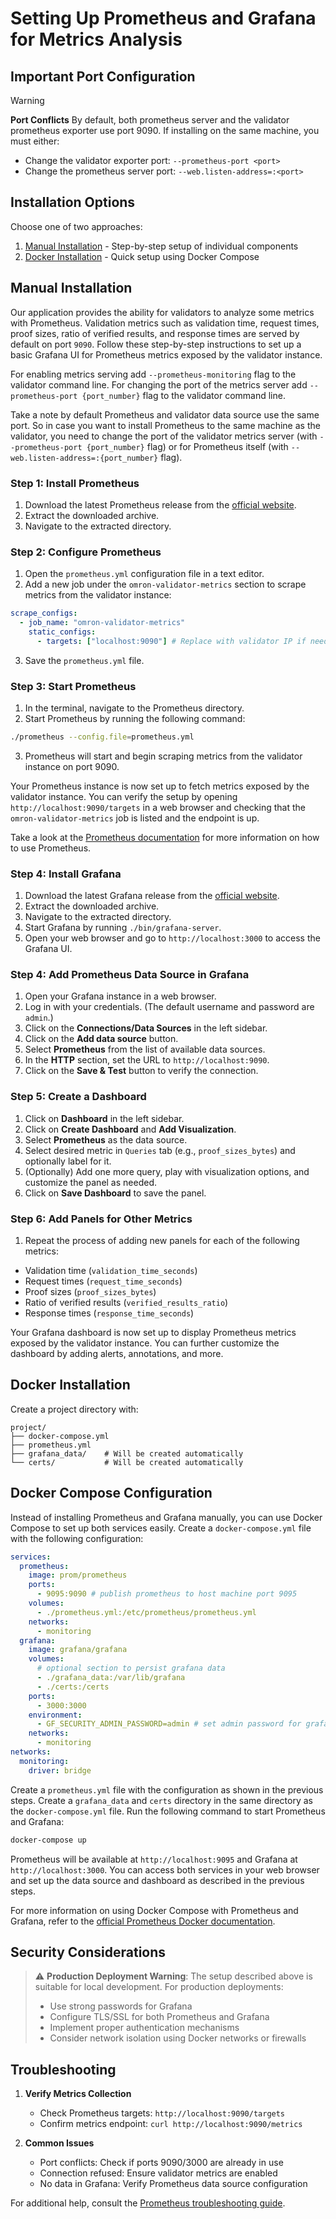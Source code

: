 # Setting Up Prometheus and Grafana for Metrics Analysis

## Important Port Configuration

> [!WARNING]
> **Port Conflicts**
> By default, both prometheus server and the validator prometheus exporter use port 9090. If installing on the same machine, you must either:
>
> - Change the validator exporter port: `--prometheus-port <port>`
> - Change the prometheus server port: `--web.listen-address=:<port>`

## Installation Options

Choose one of two approaches:

1. [Manual Installation](#manual-installation) - Step-by-step setup of individual components
2. [Docker Installation](#docker-installation) - Quick setup using Docker Compose

## Manual Installation

Our application provides the ability for validators to analyze some metrics with Prometheus. Validation metrics such as validation time, request times, proof sizes, ratio of verified results, and response times are served by default on port `9090`. Follow these step-by-step instructions to set up a basic Grafana UI for Prometheus metrics exposed by the validator instance.

For enabling metrics serving add `--prometheus-monitoring` flag to the validator command line.
For changing the port of the metrics server add `--prometheus-port {port_number}` flag to the validator command line.

Take a note by default Prometheus and validator data source use the same port. So in case you want to install Prometheus to the same machine as the validator, you need to change the port of the validator metrics server (with `--prometheus-port {port_number}` flag) or for Prometheus itself (with `--web.listen-address=:{port_number}` flag).

### Step 1: Install Prometheus

1. Download the latest Prometheus release from the [official website](https://prometheus.io/download/).
2. Extract the downloaded archive.
3. Navigate to the extracted directory.

### Step 2: Configure Prometheus

1. Open the `prometheus.yml` configuration file in a text editor.
2. Add a new job under the `omron-validator-metrics` section to scrape metrics from the validator instance:

```yaml
scrape_configs:
  - job_name: "omron-validator-metrics"
    static_configs:
      - targets: ["localhost:9090"] # Replace with validator IP if needed
```

3. Save the `prometheus.yml` file.

### Step 3: Start Prometheus

1. In the terminal, navigate to the Prometheus directory.
2. Start Prometheus by running the following command:

```sh
./prometheus --config.file=prometheus.yml
```

3. Prometheus will start and begin scraping metrics from the validator instance on port 9090.

Your Prometheus instance is now set up to fetch metrics exposed by the validator instance. You can verify the setup by opening `http://localhost:9090/targets` in a web browser and checking that the `omron-validator-metrics` job is listed and the endpoint is up.

Take a look at the [Prometheus documentation](https://prometheus.io/docs/introduction/overview/) for more information on how to use Prometheus.

### Step 4: Install Grafana

1. Download the latest Grafana release from the [official website](https://grafana.com/grafana/download).
2. Extract the downloaded archive.
3. Navigate to the extracted directory.
4. Start Grafana by running `./bin/grafana-server`.
5. Open your web browser and go to `http://localhost:3000` to access the Grafana UI.

### Step 4: Add Prometheus Data Source in Grafana

1. Open your Grafana instance in a web browser.
2. Log in with your credentials. (The default username and password are `admin`.)
3. Click on the **Connections/Data Sources** in the left sidebar.
4. Click on the **Add data source** button.
5. Select **Prometheus** from the list of available data sources.
6. In the **HTTP** section, set the URL to `http://localhost:9090`.
7. Click on the **Save & Test** button to verify the connection.

### Step 5: Create a Dashboard

1. Click on **Dashboard** in the left sidebar.
2. Click on **Create Dashboard** and **Add Visualization**.
3. Select **Prometheus** as the data source.
4. Select desired metric in `Queries` tab (e.g., `proof_sizes_bytes`) and optionally label for it.
5. (Optionally) Add one more query, play with visualization options, and customize the panel as needed.
6. Click on **Save Dashboard** to save the panel.

### Step 6: Add Panels for Other Metrics

1. Repeat the process of adding new panels for each of the following metrics:

- Validation time (`validation_time_seconds`)
- Request times (`request_time_seconds`)
- Proof sizes (`proof_sizes_bytes`)
- Ratio of verified results (`verified_results_ratio`)
- Response times (`response_time_seconds`)

Your Grafana dashboard is now set up to display Prometheus metrics exposed by the validator instance. You can further customize the dashboard by adding alerts, annotations, and more.

## Docker Installation

Create a project directory with:

```
project/
├── docker-compose.yml
├── prometheus.yml
├── grafana_data/    # Will be created automatically
└── certs/           # Will be created automatically
```

## Docker Compose Configuration

Instead of installing Prometheus and Grafana manually, you can use Docker Compose to set up both services easily. Create a `docker-compose.yml` file with the following configuration:

```yaml
services:
  prometheus:
    image: prom/prometheus
    ports:
      - 9095:9090 # publish prometheus to host machine port 9095
    volumes:
      - ./prometheus.yml:/etc/prometheus/prometheus.yml
    networks:
      - monitoring
  grafana:
    image: grafana/grafana
    volumes:
      # optional section to persist grafana data
      - ./grafana_data:/var/lib/grafana
      - ./certs:/certs
    ports:
      - 3000:3000
    environment:
      - GF_SECURITY_ADMIN_PASSWORD=admin # set admin password for grafana here
    networks:
      - monitoring
networks:
  monitoring:
    driver: bridge
```

Create a `prometheus.yml` file with the configuration as shown in the previous steps. Create a `grafana_data` and `certs` directory in the same directory as the `docker-compose.yml` file. Run the following command to start Prometheus and Grafana:

```sh
docker-compose up
```

Prometheus will be available at `http://localhost:9095` and Grafana at `http://localhost:3000`. You can access both services in your web browser and set up the data source and dashboard as described in the previous steps.

For more information on using Docker Compose with Prometheus and Grafana, refer to the [official Prometheus Docker documentation](https://prometheus.io/docs/prometheus/latest/installation/).

## Security Considerations

> ⚠️ **Production Deployment Warning**: The setup described above is suitable for local development. For production deployments:
>
> - Use strong passwords for Grafana
> - Configure TLS/SSL for both Prometheus and Grafana
> - Implement proper authentication mechanisms
> - Consider network isolation using Docker networks or firewalls

## Troubleshooting

1. **Verify Metrics Collection**

   - Check Prometheus targets: `http://localhost:9090/targets`
   - Confirm metrics endpoint: `curl http://localhost:9090/metrics`

2. **Common Issues**
   - Port conflicts: Check if ports 9090/3000 are already in use
   - Connection refused: Ensure validator metrics are enabled
   - No data in Grafana: Verify Prometheus data source configuration

For additional help, consult the [Prometheus troubleshooting guide](https://prometheus.io/docs/prometheus/latest/troubleshooting/).
